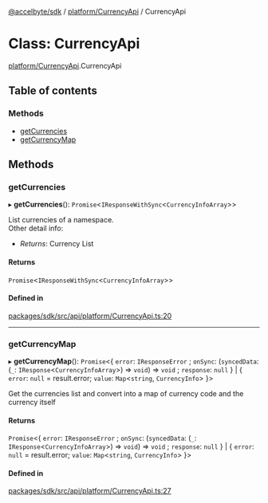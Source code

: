 [@accelbyte/sdk](../README.md) / [platform/CurrencyApi](../modules/platform_CurrencyApi.md) / CurrencyApi

# Class: CurrencyApi

[platform/CurrencyApi](../modules/platform_CurrencyApi.md).CurrencyApi

## Table of contents

### Methods

- [getCurrencies](platform_CurrencyApi.CurrencyApi.md#getcurrencies)
- [getCurrencyMap](platform_CurrencyApi.CurrencyApi.md#getcurrencymap)

## Methods

### getCurrencies

▸ **getCurrencies**(): `Promise`<`IResponseWithSync`<`CurrencyInfoArray`\>\>

List currencies of a namespace.<br>Other detail info: <ul><li><i>Returns</i>: Currency List</li></ul>

#### Returns

`Promise`<`IResponseWithSync`<`CurrencyInfoArray`\>\>

#### Defined in

[packages/sdk/src/api/platform/CurrencyApi.ts:20](https://github.com/AccelByte/accelbyte-web-sdk/blob/24d660a/packages/sdk/src/api/platform/CurrencyApi.ts#L20)

___

### getCurrencyMap

▸ **getCurrencyMap**(): `Promise`<{ `error`: `IResponseError` ; `onSync`: (`syncedData`: (`_`: `IResponse`<`CurrencyInfoArray`\>) => `void`) => `void` ; `response`: ``null``  } \| { `error`: ``null`` = result.error; `value`: `Map`<`string`, `CurrencyInfo`\>  }\>

Get the currencies list and convert into a map of currency code and the currency itself

#### Returns

`Promise`<{ `error`: `IResponseError` ; `onSync`: (`syncedData`: (`_`: `IResponse`<`CurrencyInfoArray`\>) => `void`) => `void` ; `response`: ``null``  } \| { `error`: ``null`` = result.error; `value`: `Map`<`string`, `CurrencyInfo`\>  }\>

#### Defined in

[packages/sdk/src/api/platform/CurrencyApi.ts:27](https://github.com/AccelByte/accelbyte-web-sdk/blob/24d660a/packages/sdk/src/api/platform/CurrencyApi.ts#L27)

